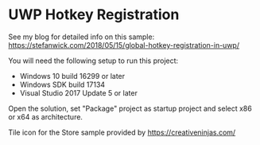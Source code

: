  # UWP Hotkey Registration

See my blog for detailed info on this sample: https://stefanwick.com/2018/05/15/global-hotkey-registration-in-uwp/

You will need the following setup to run this project:
- Windows 10 build 16299 or later
- Windows SDK build 17134
- Visual Studio 2017 Update 5 or later

Open the solution, set "Package" project as startup project and select x86 or x64 as architecture.

Tile icon for the Store sample provided by https://creativeninjas.com/
